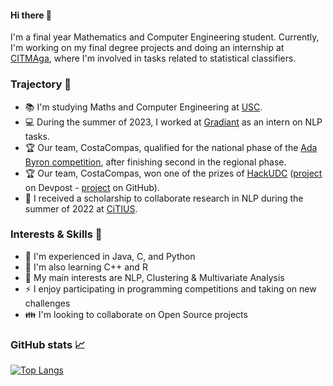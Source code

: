 #### Hi there 👋

I'm a final year Mathematics and Computer Engineering student. Currently, I'm working on my final degree projects and doing an internship at [CITMAga](https://citmaga.gal/es/home), where I'm involved in tasks related to statistical classifiers.
### Trajectory :briefcase:
 - :books: I'm studying Maths and Computer Engineering at [USC](https://www.usc.gal/es/estudios/grados/ingenieria-arquitectura/doble-grado-ingenieria-informatica-matematicas).
 - :computer: During the summer of 2023, I worked at [Gradiant](https://github.com/Gradiant) as an intern on NLP tasks.
 - :trophy: Our team, CostaCompas, qualified for the national phase of the [Ada Byron competition](https://ada-byron.es/), after finishing second in the regional phase.
 - :trophy: Our team, CostaCompas, won one of the prizes of [HackUDC](https://hackudc.gpul.org/) ([project](https://devpost.com/software/costacompas?ref_content=user-portfolio&ref_feature=in_progress) on Devpost - [project](https://github.com/CastilloDel/costaCompas) on GitHub).
 - :rocket: I received a scholarship to collaborate research in NLP during the summer of 2022 at [CiTIUS](https://citius.gal).

### Interests & Skills :mag_right:

 - :speech_balloon: I'm experienced in Java, C, and Python
 - :baby: I'm also learning C++ and R
 - :dart: My main interests are NLP, Clustering & Multivariate Analysis
 - :zap: I enjoy participating in programming competitions and taking on new challenges
 - :family: I'm looking to collaborate on Open Source projects

### GitHub stats :chart_with_upwards_trend: 

[![Top Langs](https://github-readme-stats.vercel.app/api/top-langs/?username=antongomez&layout=compact&theme=highcontrast&size_weight=0.5&count_weight=0.5&langs_count=7)](https://github.com/anuraghazra/github-readme-stats)
